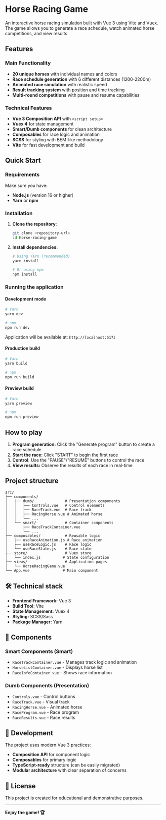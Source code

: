 # Horse Racing Game

An interactive horse racing simulation built with Vue 3 using Vite and Vuex. The game allows you to generate a race schedule, watch animated horse competitions, and view results.

## Features

### Main Functionality
- **20 unique horses** with individual names and colors
- **Race schedule generation** with 6 different distances (1200-2200m)
- **Animated race simulation** with realistic speed
- **Result tracking system** with position and time tracking
- **Multi-round competitions** with pause and resume capabilities

### Technical Features
- **Vue 3 Composition API** with `<script setup>`
- **Vuex 4** for state management
- **Smart/Dumb components** for clean architecture
- **Composables** for race logic and animation
- **SCSS** for styling with BEM-like methodology
- **Vite** for fast development and build

## Quick Start

### Requirements
Make sure you have:
- **Node.js** (version 16 or higher)
- **Yarn** or **npm**

### Installation

1. **Clone the repository:**
   ```bash
   git clone <repository-url>
   cd horse-racing-game
   ```

2. **Install dependencies:**
   ```bash
   # Using Yarn (recommended)
   yarn install
   
   # Or using npm
   npm install
   ```

### Running the application

#### Development mode
```bash
# Yarn
yarn dev

# npm
npm run dev
```
Application will be available at: `http://localhost:5173`

#### Production build
```bash
# Yarn
yarn build

# npm
npm run build
```

#### Preview build
```bash
# Yarn
yarn preview

# npm
npm run preview
```

## How to play

1. **Program generation:** Click the "Generate program" button to create a race schedule
2. **Start the race:** Click "START" to begin the first race
3. **Control:** Use the "PAUSE"/"RESUME" buttons to control the race
4. **View results:** Observe the results of each race in real-time

## Project structure

```
src/
├── components/
│   ├── dumb/              # Presentation components
│   │   ├── Controls.vue   # Control elements
│   │   ├── RaceTrack.vue  # Race track
│   │   ├── RacingHorse.vue # Animated horse
│   │   └── ...
│   └── smart/             # Container components
│       ├── RaceTrackContainer.vue
│       └── ...
├── composables/           # Reusable logic
│   ├── useRaceAnimation.js # Race animation
│   ├── useRaceLogic.js    # Race logic
│   └── useRaceState.js    # Race state
├── store/                 # Vuex store
│   └── index.js          # State configuration
├── views/                 # Application pages
│   └── HorseRacingGame.vue
└── App.vue               # Main component
```

## 🛠️ Technical stack

- **Frontend Framework:** Vue 3
- **Build Tool:** Vite
- **State Management:** Vuex 4
- **Styling:** SCSS/Sass
- **Package Manager:** Yarn

## 🎨 Components

### Smart Components (Smart)
- `RaceTrackContainer.vue` - Manages track logic and animation
- `HorseListContainer.vue` - Displays horse list
- `RaceInfoContainer.vue` - Shows race information

### Dumb Components (Presentation)
- `Controls.vue` - Control buttons
- `RaceTrack.vue` - Visual track
- `RacingHorse.vue` - Animated horse
- `RaceProgram.vue` - Race program
- `RaceResults.vue` - Race results

## 🔧 Development

The project uses modern Vue 3 practices:
- **Composition API** for component logic
- **Composables** for primary logic
- **TypeScript-ready** structure (can be easily migrated)
- **Modular architecture** with clear separation of concerns

## 📝 License

This project is created for educational and demonstrative purposes.

---

**Enjoy the game! 🏆**
